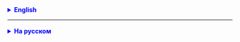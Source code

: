 <details style="margin-top: 16px">
  <summary style="cursor: pointer; color: blue;"><b>English</b></summary>

**Task 1.**
Install Intellgfbfgbsfgij IDEA CE from https://www.jetbrains.com/idea/
Install Community Edition (free version).
https://www.jetbrains.com/idea/download/
Install updates.

**Task 2.**
Prerequisites for successful study on the course and mastering a new profession.

Provide stickers with Cyrillic on the keyboard.
It is advisable to install a second monitor and a large (external) keyboard.

Provide yourself with silence during classes and doing homework.

**Task 3.**
In order to keep up with the teacher when writing code, you must find the following symbols on your keyboard
```
# < > + - , . : ; ( ) { } / \ [ ] @ " " ' '
```
Type this line in any editor at least three times (without copying!).

**Task 4.**
Watch a video on the topic of algorithms and accuracy:
- https://www.youtube.com/watch?v=cDA3_5982h8

**Task 5.**
What is 2 * 2 in binary?

</details>

<hr>

<details style="margin-top: 16px">
  <summary style="cursor: pointer; color: blue;"><b>На русском</b></summary>

**Задача 1.**
Установить Intellij IDEA CE с сайта https://www.jetbrains.com/idea/
Устанавливайте Community Edition (бесплатная версия).
https://www.jetbrains.com/idea/download/
Установите обновления.

**Задача 2.**
Необходимые условия для успешного обучения на курсе и освоения новой профессии:
- Обеспечить наклейки с кириллицей на клавиатуру.
- Желательно подключить второй монитор и большую (внешнюю) клавиатуру. 
- Обеспечить себе тишину на время занятий и выполнения ДЗ.

**Задача 3.**
Для того чтобы успевать за преподавателем писать код, вы должны найти на своей клавиатуре следующие символы
```
#  <  >  +  - ,  .  :  ; (  ) {  }  /  \ [ ] @ " " ' ' 
```
Напечатайте эту строку в любом редакторе минимум три раза (не копируя!).

**Задача 4.**
Посмотреть ролик на тему алгоритмы и аккуратность:
- https://www.youtube.com/watch?v=cDA3_5982h8

**Задача 5.**
Сколько будет 2 * 2 в двоичной системе счисления?

</details>
